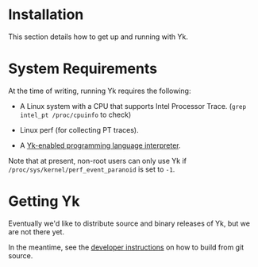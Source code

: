 # Installation

This section details how to get up and running with Yk.

# System Requirements

At the time of writing, running Yk requires the following:

 - A Linux system with a CPU that supports Intel Processor Trace.
   (`grep intel_pt /proc/cpuinfo` to check)

 - Linux perf (for collecting PT traces).

 - A [Yk-enabled programming language interpreter](interps.md).

Note that at present, non-root users can only use Yk if
`/proc/sys/kernel/perf_event_paranoid` is set to `-1`.

# Getting Yk

Eventually we'd like to distribute source and binary releases of Yk, but we are
not there yet.

In the meantime, see the [developer instructions](../dev/getting_started.md) on
how to build from git source.
